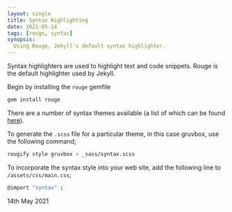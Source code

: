 ```yaml
---
layout: single 
title: Syntax Highlighting
date: 2021-05-14
tags: [rouge, syntax]
synopsis:
  Using Rouge, Jekyll's default syntax highlighter.
---
```

Syntax highlighters are used to highlight text and code snippets. Rouge is the default highlighter used by Jekyll.

Begin by installing the `rouge` gemfile

```bash
gem install rouge
```
There are a number of syntax themes available (a list of which can be found [here](https://github.com/rouge-ruby/rouge/tree/master/lib/rouge/themes)).

To generate the `.scss` file for a particular theme, in this case gruvbox, use the following command;

```bash
rougify style gruvbox > _sass/syntax.scss
```

To incorporate the syntax style into your web site, add the following line to `/assets/css/main.css`;

```bash
@import "syntax" ;
```

14th May 2021
